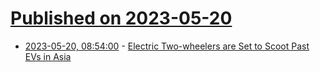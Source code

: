 # [Published on 2023-05-20](index.md)

* [2023-05-20, 08:54:00](https://soylentnews.org/article.pl?sid=23/05/19/0651223&from=rss) - [Electric Two-wheelers are Set to Scoot Past EVs in Asia](https://soylentnews.org/article.pl?sid=23/05/19/0651223&from=rss)
